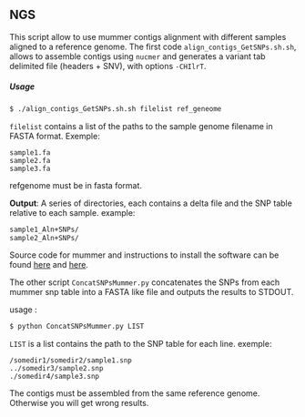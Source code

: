 ## NGS 

This script allow to use mummer contigs alignment with different samples aligned to a reference genome. 
The first code `align_contigs_GetSNPs.sh.sh`, allows to assemble contigs using `nucmer` and generates a variant tab delimited file (headers + SNV), with options `-CHIlrT`. 

##### Usage

```bash
$ ./align_contigs_GetSNPs.sh.sh filelist ref_geneome
```

`filelist` contains a list of the paths to the sample genome filename in FASTA format. 
Exemple:

```
sample1.fa
sample2.fa
sample3.fa
```
refgenome must be in fasta format. 

**Output**: A series of directories, each contains a delta file and the SNP table relative to each sample.
example: 

```bash 
sample1_Aln+SNPs/
sample2_Aln+SNPs/
```
Source code for mummer and instructions to install the software can be found [here](https://github.com/mummer4/mummer/releases/download/v4.0.0beta2/mummer-4.0.0beta2.tar.gz) and
 [here](https://github.com/mummer4/mummer/blob/master/INSTALL.md). 


The other script `ConcatSNPsMummer.py` concatenates the SNPs from each mummer snp table into a FASTA like file and outputs the results to STDOUT.

usage :

``` bash
$ python ConcatSNPsMummer.py LIST
```
`LIST` is a list contains the path to the SNP table for each line.
exemple:

```
/somedir1/somedir2/sample1.snp
../somedir3/sample2.snp
./somedir4/sample3.snp

```
The contigs must be assembled from the same reference genome. Otherwise you will get wrong results. 
